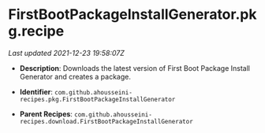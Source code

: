 # FirstBootPackageInstallGenerator.pkg.recipe

_Last updated 2021-12-23 19:58:07Z_

- **Description**: Downloads the latest version of First Boot Package Install Generator and creates a package.

- **Identifier**: `com.github.ahousseini-recipes.pkg.FirstBootPackageInstallGenerator`

- **Parent Recipes**: `com.github.ahousseini-recipes.download.FirstBootPackageInstallGenerator`